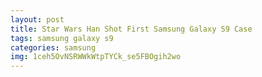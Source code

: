 ```yaml
---
layout: post
title: Star Wars Han Shot First Samsung Galaxy S9 Case
tags: samsung galaxy s9
categories: samsung
img: 1ceh5OvNSRWWkWtpTYCk_se5FBOgih2wo
---
```

